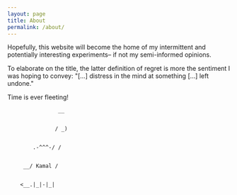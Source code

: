 ```yaml
---
layout: page
title: About
permalink: /about/
---
```


Hopefully, this website will become the home of my intermittent and potentially interesting experiments– if not my semi-informed opinions.

To elaborate on the title, the latter definition of regret is more the sentiment I was hoping to convey: "[...] distress in the mind at something [...] left undone."

Time is ever fleeting!


```
                __


               / _)


        .-^^^-/ /


     __/ Kamal /

     
    <__.|_|-|_|
```